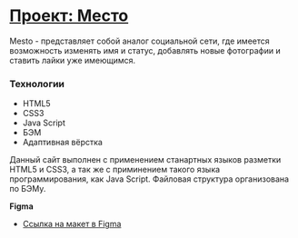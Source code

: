 # [Проект: Место](https://samokhvalov0137.github.io/mesto/)

Mesto - представляет собой аналог социальной сети, где имеется возможность изменять имя и статус, добавлять новые фотографии и ставить лайки уже имеющимся.

### Технологии

- HTML5
- CSS3
- Java Script
- БЭМ
- Адаптивная вёрстка

Данный сайт выполнен с применением станартных языков разметки HTML5 и CSS3, а так же с приминением такого языка программирования, как Java Script. Файловая структура организована по БЭМу.

**Figma**

* [Ссылка на макет в Figma](https://www.figma.com/file/2cn9N9jSkmxD84oJik7xL7/JavaScript.-Sprint-4?node-id=0%3A1)

